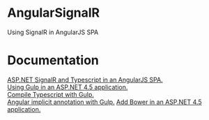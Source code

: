 # AngularSignalR
Using SignalR in AngularJS SPA
# Documentation
<a href="https://mirkomaggioni.com/2016/04/05/asp-net-signalr-and-typescript-in-an-angularjs-spa/">ASP.NET SignalR and Typescript in an AngularJS SPA.</a><br/>
<a href="https://mirkomaggioni.com/2016/04/29/using-gulp-in-an-asp-net-4-5-application/">Using Gulp in an ASP.NET 4.5 application.</a><br/>
<a href="https://mirkomaggioni.com/2016/05/04/compile-typescript-with-gulp/">Compile Typescript with Gulp.</a><br/>
<a href="https://mirkomaggioni.com/2016/05/12/angular-implicit-annotation-with-gulp/">Angular implicit annotation with Gulp.</a>
<a href="https://mirkomaggioni.com/2016/05/19/add-bower-in-an-asp-net-4-5-application/">Add Bower in an ASP.NET 4.5 application.</a>

